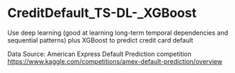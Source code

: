 # CreditDefault_TS-DL-_XGBoost
Use deep learning (good at learning long-term temporal dependencies and sequential patterns) plus XGBoost to predict credit card default

Data Source:  American Express Default Prediction competition
https://www.kaggle.com/competitions/amex-default-prediction/overview
